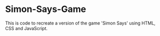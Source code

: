# Simon-Says-Game
This is code to recreate a version of the game 'Simon Says' using HTML, CSS and JavaScript.
